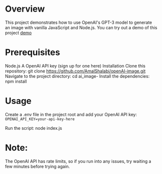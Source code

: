 # Overview
This project demonstrates how to use OpenAI's GPT-3 model to generate an image with vanilla JavaScript and Node.js. You can try out a demo of this project <a href=" https://open-ai-image-ashy.vercel.app/."  target="_blank">demo</a>


# Prerequisites
Node.js
A OpenAI API key (sign up for one here)
Installation
Clone this repository: git clone https://github.com/AmalShalabi/openAI-image.git
Navigate to the project directory: cd ai_image-
Install the dependencies: npm install


# Usage
Create a .env file in the project root and add your OpenAI API key:
``
OPENAI_API_KEY=your-api-key-here
`` 


Run the script: node index.js

# Note:
The OpenAI API has rate limits, so if you run into any issues, try waiting a few minutes before trying again.